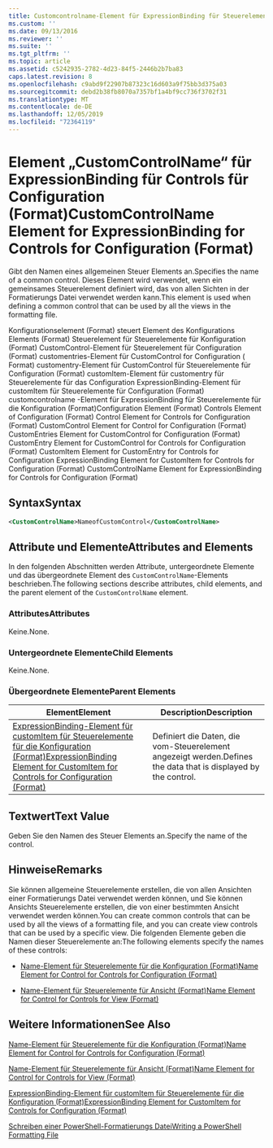 ```yaml
---
title: Customcontrolname-Element für ExpressionBinding für Steuerelemente für die Konfiguration (Format) | Microsoft-Dokumentation
ms.custom: ''
ms.date: 09/13/2016
ms.reviewer: ''
ms.suite: ''
ms.tgt_pltfrm: ''
ms.topic: article
ms.assetid: c5242935-2782-4d23-84f5-2446b2b7ba83
caps.latest.revision: 8
ms.openlocfilehash: c9abd9f22907b87323c16d603a9f75bb3d375a03
ms.sourcegitcommit: debd2b38fb8070a7357bf1a4bf9cc736f3702f31
ms.translationtype: MT
ms.contentlocale: de-DE
ms.lasthandoff: 12/05/2019
ms.locfileid: "72364119"
---
```

# <a name="customcontrolname-element-for-expressionbinding-for-controls-for-configuration-format"></a><span data-ttu-id="b337f-102">Element „CustomControlName“ für ExpressionBinding für Controls für Configuration (Format)</span><span class="sxs-lookup"><span data-stu-id="b337f-102">CustomControlName Element for ExpressionBinding for Controls for Configuration (Format)</span></span>

<span data-ttu-id="b337f-103">Gibt den Namen eines allgemeinen Steuer Elements an.</span><span class="sxs-lookup"><span data-stu-id="b337f-103">Specifies the name of a common control.</span></span> <span data-ttu-id="b337f-104">Dieses Element wird verwendet, wenn ein gemeinsames Steuerelement definiert wird, das von allen Sichten in der Formatierungs Datei verwendet werden kann.</span><span class="sxs-lookup"><span data-stu-id="b337f-104">This element is used when defining a common control that can be used by all the views in the formatting file.</span></span>

<span data-ttu-id="b337f-105">Konfigurationselement (Format) steuert Element des Konfigurations Elements (Format) Steuerelement für Steuerelemente für Konfiguration (Format) CustomControl-Element für Steuerelement für Configuration (Format) customentries-Element für CustomControl for Configuration ( Format) customentry-Element für CustomControl für Steuerelemente für Configuration (Format) customItem-Element für customentry für Steuerelemente für das Configuration ExpressionBinding-Element für customItem für Steuerelemente für Configuration (Format) customcontrolname -Element für ExpressionBinding für Steuerelemente für die Konfiguration (Format)</span><span class="sxs-lookup"><span data-stu-id="b337f-105">Configuration Element (Format) Controls Element of Configuration (Format) Control Element for Controls for Configuration (Format) CustomControl Element for Control for Configuration (Format) CustomEntries Element for CustomControl for Configuration (Format) CustomEntry Element for CustomControl for Controls for Configuration (Format) CustomItem Element for CustomEntry for Controls for Configuration ExpressionBinding Element for CustomItem for Controls for Configuration (Format) CustomControlName Element for ExpressionBinding for Controls for Configuration (Format)</span></span>

## <a name="syntax"></a><span data-ttu-id="b337f-106">Syntax</span><span class="sxs-lookup"><span data-stu-id="b337f-106">Syntax</span></span>

```xml
<CustomControlName>NameofCustomControl</CustomControlName>
```

## <a name="attributes-and-elements"></a><span data-ttu-id="b337f-107">Attribute und Elemente</span><span class="sxs-lookup"><span data-stu-id="b337f-107">Attributes and Elements</span></span>

<span data-ttu-id="b337f-108">In den folgenden Abschnitten werden Attribute, untergeordnete Elemente und das übergeordnete Element des `CustomControlName`-Elements beschrieben.</span><span class="sxs-lookup"><span data-stu-id="b337f-108">The following sections describe attributes, child elements, and the parent element of the `CustomControlName` element.</span></span>

### <a name="attributes"></a><span data-ttu-id="b337f-109">Attributes</span><span class="sxs-lookup"><span data-stu-id="b337f-109">Attributes</span></span>

<span data-ttu-id="b337f-110">Keine.</span><span class="sxs-lookup"><span data-stu-id="b337f-110">None.</span></span>

### <a name="child-elements"></a><span data-ttu-id="b337f-111">Untergeordnete Elemente</span><span class="sxs-lookup"><span data-stu-id="b337f-111">Child Elements</span></span>

<span data-ttu-id="b337f-112">Keine.</span><span class="sxs-lookup"><span data-stu-id="b337f-112">None.</span></span>

### <a name="parent-elements"></a><span data-ttu-id="b337f-113">Übergeordnete Elemente</span><span class="sxs-lookup"><span data-stu-id="b337f-113">Parent Elements</span></span>

|<span data-ttu-id="b337f-114">Element</span><span class="sxs-lookup"><span data-stu-id="b337f-114">Element</span></span>|<span data-ttu-id="b337f-115">Description</span><span class="sxs-lookup"><span data-stu-id="b337f-115">Description</span></span>|
|-------------|-----------------|
|[<span data-ttu-id="b337f-116">ExpressionBinding-Element für customItem für Steuerelemente für die Konfiguration (Format)</span><span class="sxs-lookup"><span data-stu-id="b337f-116">ExpressionBinding Element for CustomItem for Controls for Configuration (Format)</span></span>](./expressionbinding-element-for-customitem-for-controls-for-configuration-format.md)|<span data-ttu-id="b337f-117">Definiert die Daten, die vom-Steuerelement angezeigt werden.</span><span class="sxs-lookup"><span data-stu-id="b337f-117">Defines the data that is displayed by the control.</span></span>|

## <a name="text-value"></a><span data-ttu-id="b337f-118">Textwert</span><span class="sxs-lookup"><span data-stu-id="b337f-118">Text Value</span></span>

<span data-ttu-id="b337f-119">Geben Sie den Namen des Steuer Elements an.</span><span class="sxs-lookup"><span data-stu-id="b337f-119">Specify the name of the control.</span></span>

## <a name="remarks"></a><span data-ttu-id="b337f-120">Hinweise</span><span class="sxs-lookup"><span data-stu-id="b337f-120">Remarks</span></span>

<span data-ttu-id="b337f-121">Sie können allgemeine Steuerelemente erstellen, die von allen Ansichten einer Formatierungs Datei verwendet werden können, und Sie können Ansichts Steuerelemente erstellen, die von einer bestimmten Ansicht verwendet werden können.</span><span class="sxs-lookup"><span data-stu-id="b337f-121">You can create common controls that can be used by all the views of a formatting file, and you can create view controls that can be used by a specific view.</span></span> <span data-ttu-id="b337f-122">Die folgenden Elemente geben die Namen dieser Steuerelemente an:</span><span class="sxs-lookup"><span data-stu-id="b337f-122">The following elements specify the names of these controls:</span></span>

- [<span data-ttu-id="b337f-123">Name-Element für Steuerelemente für die Konfiguration (Format)</span><span class="sxs-lookup"><span data-stu-id="b337f-123">Name Element for Control for Controls for Configuration (Format)</span></span>](./name-element-for-control-for-controls-for-configuration-format.md)

- [<span data-ttu-id="b337f-124">Name-Element für Steuerelemente für Ansicht (Format)</span><span class="sxs-lookup"><span data-stu-id="b337f-124">Name Element for Control for Controls for View (Format)</span></span>](./name-element-for-control-for-controls-for-view-format.md)

## <a name="see-also"></a><span data-ttu-id="b337f-125">Weitere Informationen</span><span class="sxs-lookup"><span data-stu-id="b337f-125">See Also</span></span>

[<span data-ttu-id="b337f-126">Name-Element für Steuerelemente für die Konfiguration (Format)</span><span class="sxs-lookup"><span data-stu-id="b337f-126">Name Element for Control for Controls for Configuration (Format)</span></span>](./name-element-for-control-for-controls-for-configuration-format.md)

[<span data-ttu-id="b337f-127">Name-Element für Steuerelemente für Ansicht (Format)</span><span class="sxs-lookup"><span data-stu-id="b337f-127">Name Element for Control for Controls for View (Format)</span></span>](./name-element-for-control-for-controls-for-view-format.md)

[<span data-ttu-id="b337f-128">ExpressionBinding-Element für customItem für Steuerelemente für die Konfiguration (Format)</span><span class="sxs-lookup"><span data-stu-id="b337f-128">ExpressionBinding Element for CustomItem for Controls for Configuration (Format)</span></span>](./expressionbinding-element-for-customitem-for-controls-for-configuration-format.md)

[<span data-ttu-id="b337f-129">Schreiben einer PowerShell-Formatierungs Datei</span><span class="sxs-lookup"><span data-stu-id="b337f-129">Writing a PowerShell Formatting File</span></span>](./writing-a-powershell-formatting-file.md)
